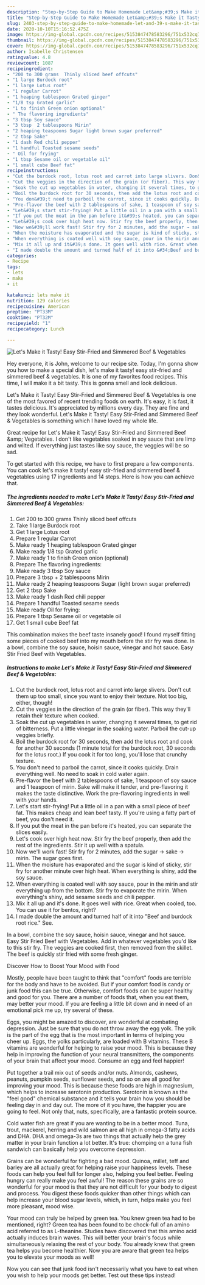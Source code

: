 ```yaml
---
description: "Step-by-Step Guide to Make Homemade Let&amp;#39;s Make it Tasty! Easy Stir-Fried and Simmered Beef &amp;amp; Vegetables"
title: "Step-by-Step Guide to Make Homemade Let&amp;#39;s Make it Tasty! Easy Stir-Fried and Simmered Beef &amp;amp; Vegetables"
slug: 2403-step-by-step-guide-to-make-homemade-let-and-39-s-make-it-tasty-easy-stir-fried-and-simmered-beef-and-amp-vegetables
date: 2020-10-10T15:16:52.475Z
image: https://img-global.cpcdn.com/recipes/5153847478583296/751x532cq70/lets-make-it-tasty-easy-stir-fried-and-simmered-beef-vegetables-recipe-main-photo.jpg
thumbnail: https://img-global.cpcdn.com/recipes/5153847478583296/751x532cq70/lets-make-it-tasty-easy-stir-fried-and-simmered-beef-vegetables-recipe-main-photo.jpg
cover: https://img-global.cpcdn.com/recipes/5153847478583296/751x532cq70/lets-make-it-tasty-easy-stir-fried-and-simmered-beef-vegetables-recipe-main-photo.jpg
author: Isabelle Christensen
ratingvalue: 4.8
reviewcount: 1087
recipeingredient:
- "200 to 300 grams  Thinly sliced beef offcuts"
- "1 large Burdock root"
- "1 large Lotus root"
- "1 regular Carrot"
- "1 heaping tablespoon Grated ginger"
- "1/8 tsp Grated garlic"
- "1 to finish Green onion optional"
- " The flavoring ingredients"
- "3 tbsp Soy sauce"
- "3 tbsp  2 tablespoons Mirin"
- "2 heaping teaspoons Sugar light brown sugar preferred"
- "2 tbsp Sake"
- "1 dash Red chili pepper"
- "1 handful Toasted sesame seeds"
- " Oil for frying"
- "1 tbsp Sesame oil or vegetable oil"
- "1 small cube Beef fat"
recipeinstructions:
- "Cut the burdock root, lotus root and carrot into large slivers. Don&#39;t cut them up too small, since you want to enjoy their texture. Not too big, either, though!"
- "Cut the veggies in the direction of the grain (or fiber). This way they&#39;ll retain their texture when cooked."
- "Soak the cut up vegetables in water, changing it several times, to get rid of bitterness. Put a little vinegar in the soaking water. Parboil the cut-up veggies briefly."
- "Boil the burdock root for 30 seconds, then add the lotus root and cook for another 30 seconds (1 minute total for the burdock root, 30 seconds for the lotus root.) If you cook it for too long, you&#39;ll lose that crunchy texture."
- "You don&#39;t need to parboil the carrot, since it cooks quickly. Drain everything well. No need to soak in cold water again."
- "Pre-flavor the beef with 2 tablespoons of sake, 1 teaspoon of soy sauce and 1 teaspoon of mirin. Sake will make it tender, and pre-flavoring it makes the taste distinctive. Work the pre-flavoring ingredients in well with your hands."
- "Let&#39;s start stir-frying! Put a little oil in a pan with a small piece of beef fat. This makes cheap and lean beef tasty. If you&#39;re using a fatty part of beef, you don&#39;t need it."
- "If you put the meat in the pan before it&#39;s heated, you can separate the slices easily."
- "Let&#39;s cook over high heat now. Stir fry the beef properly, then add the rest of the ingredients. Stir it up well with a spatula."
- "Now we&#39;ll work fast! Stir fry for 2 minutes, add the sugar → sake → mirin. The sugar goes first."
- "When the moisture has evaporated and the sugar is kind of sticky, stir fry for another minute over high heat. When everything is shiny, add the soy sauce."
- "When everything is coated well with soy sauce, pour in the mirin and stir everything up from the bottom. Stir fry to evaporate the mirin. When everything&#39;s shiny, add sesame seeds and chili pepper."
- "Mix it all up and it&#39;s done. It goes well with rice. Great when cooled, too. You can use it for bentos, right?"
- "I made double the amount and turned half of it into &#34;Beef and burdock root rice.&#34; See."
categories:
- Recipe
tags:
- lets
- make
- it

katakunci: lets make it 
nutrition: 129 calories
recipecuisine: American
preptime: "PT33M"
cooktime: "PT32M"
recipeyield: "1"
recipecategory: Lunch

---
```



![Let&#39;s Make it Tasty! Easy Stir-Fried and Simmered Beef &amp; Vegetables](https://img-global.cpcdn.com/recipes/5153847478583296/751x532cq70/lets-make-it-tasty-easy-stir-fried-and-simmered-beef-vegetables-recipe-main-photo.jpg)

Hey everyone, it is John, welcome to our recipe site. Today, I'm gonna show you how to make a special dish, let&#39;s make it tasty! easy stir-fried and simmered beef &amp; vegetables. It is one of my favorites food recipes. This time, I will make it a bit tasty. This is gonna smell and look delicious.

Let&#39;s Make it Tasty! Easy Stir-Fried and Simmered Beef &amp; Vegetables is one of the most favored of recent trending foods on earth. It's easy, it is fast, it tastes delicious. It's appreciated by millions every day. They are fine and they look wonderful. Let&#39;s Make it Tasty! Easy Stir-Fried and Simmered Beef &amp; Vegetables is something which I have loved my whole life.

Great recipe for Let&#39;s Make it Tasty! Easy Stir-Fried and Simmered Beef &amp;amp; Vegetables. I don&#39;t like vegetables soaked in soy sauce that are limp and wilted. If everything just tastes like soy sauce, the veggies will be so sad.


To get started with this recipe, we have to first prepare a few components. You can cook let&#39;s make it tasty! easy stir-fried and simmered beef &amp; vegetables using 17 ingredients and 14 steps. Here is how you can achieve that.

<!--inarticleads1-->

##### The ingredients needed to make Let&#39;s Make it Tasty! Easy Stir-Fried and Simmered Beef &amp; Vegetables:

1. Get 200 to 300 grams  Thinly sliced beef offcuts
1. Take 1 large Burdock root
1. Get 1 large Lotus root
1. Prepare 1 regular Carrot
1. Make ready 1 heaping tablespoon Grated ginger
1. Make ready 1/8 tsp Grated garlic
1. Make ready 1 to finish Green onion (optional)
1. Prepare  The flavoring ingredients:
1. Make ready 3 tbsp Soy sauce
1. Prepare 3 tbsp + 2 tablespoons Mirin
1. Make ready 2 heaping teaspoons Sugar (light brown sugar preferred)
1. Get 2 tbsp Sake
1. Make ready 1 dash Red chili pepper
1. Prepare 1 handful Toasted sesame seeds
1. Make ready  Oil for frying:
1. Prepare 1 tbsp Sesame oil or vegetable oil
1. Get 1 small cube Beef fat


This combination makes the beef taste insanely good! I found myself fitting some pieces of cooked beef into my mouth before the stir fry was done. In a bowl, combine the soy sauce, hoisin sauce, vinegar and hot sauce. Easy Stir Fried Beef with Vegetables. 

<!--inarticleads2-->

##### Instructions to make Let&#39;s Make it Tasty! Easy Stir-Fried and Simmered Beef &amp; Vegetables:

1. Cut the burdock root, lotus root and carrot into large slivers. Don&#39;t cut them up too small, since you want to enjoy their texture. Not too big, either, though!
1. Cut the veggies in the direction of the grain (or fiber). This way they&#39;ll retain their texture when cooked.
1. Soak the cut up vegetables in water, changing it several times, to get rid of bitterness. Put a little vinegar in the soaking water. Parboil the cut-up veggies briefly.
1. Boil the burdock root for 30 seconds, then add the lotus root and cook for another 30 seconds (1 minute total for the burdock root, 30 seconds for the lotus root.) If you cook it for too long, you&#39;ll lose that crunchy texture.
1. You don&#39;t need to parboil the carrot, since it cooks quickly. Drain everything well. No need to soak in cold water again.
1. Pre-flavor the beef with 2 tablespoons of sake, 1 teaspoon of soy sauce and 1 teaspoon of mirin. Sake will make it tender, and pre-flavoring it makes the taste distinctive. Work the pre-flavoring ingredients in well with your hands.
1. Let&#39;s start stir-frying! Put a little oil in a pan with a small piece of beef fat. This makes cheap and lean beef tasty. If you&#39;re using a fatty part of beef, you don&#39;t need it.
1. If you put the meat in the pan before it&#39;s heated, you can separate the slices easily.
1. Let&#39;s cook over high heat now. Stir fry the beef properly, then add the rest of the ingredients. Stir it up well with a spatula.
1. Now we&#39;ll work fast! Stir fry for 2 minutes, add the sugar → sake → mirin. The sugar goes first.
1. When the moisture has evaporated and the sugar is kind of sticky, stir fry for another minute over high heat. When everything is shiny, add the soy sauce.
1. When everything is coated well with soy sauce, pour in the mirin and stir everything up from the bottom. Stir fry to evaporate the mirin. When everything&#39;s shiny, add sesame seeds and chili pepper.
1. Mix it all up and it&#39;s done. It goes well with rice. Great when cooled, too. You can use it for bentos, right?
1. I made double the amount and turned half of it into &#34;Beef and burdock root rice.&#34; See.


In a bowl, combine the soy sauce, hoisin sauce, vinegar and hot sauce. Easy Stir Fried Beef with Vegetables. Add in whatever vegetables you&#39;d like to this stir fry. The veggies are cooked first, then removed from the skillet. The beef is quickly stir fried with some fresh ginger. 

Discover How to Boost Your Mood with Food


Mostly, people have been taught to think that "comfort" foods are terrible for the body and have to be avoided. But if your comfort food is candy or junk food this can be true. Otherwise, comfort foods can be super healthy and good for you. There are a number of foods that, when you eat them, may better your mood. If you are feeling a little bit down and in need of an emotional pick me up, try several of these.

Eggs, you might be amazed to discover, are wonderful at combating depression. Just be sure that you do not throw away the egg yolk. The yolk is the part of the egg that is the most important in terms of helping you cheer up. Eggs, the yolks particularly, are loaded with B vitamins. These B vitamins are wonderful for helping to raise your mood. This is because they help in improving the function of your neural transmitters, the components of your brain that affect your mood. Consume an egg and feel happier!

Put together a trail mix out of seeds and/or nuts. Almonds, cashews, peanuts, pumpkin seeds, sunflower seeds, and so on are all good for improving your mood. This is because these foods are high in magnesium, which helps to increase serotonin production. Serotonin is known as the "feel good" chemical substance and it tells your brain how you should be feeling day in and day out. The more of it you have, the happier you are going to feel. Not only that, nuts, specifically, are a fantastic protein source.

Cold water fish are great if you are wanting to be in a better mood. Tuna, trout, mackerel, herring and wild salmon are all high in omega-3 fatty acids and DHA. DHA and omega-3s are two things that actually help the grey matter in your brain function a lot better. It's true: chomping on a tuna fish sandwich can basically help you overcome depression. 

Grains can be wonderful for fighting a bad mood. Quinoa, millet, teff and barley are all actually great for helping raise your happiness levels. These foods can help you feel full for longer also, helping you feel better. Feeling hungry can really make you feel awful! The reason these grains are so wonderful for your mood is that they are not difficult for your body to digest and process. You digest these foods quicker than other things which can help increase your blood sugar levels, which, in turn, helps make you feel more pleasant, mood wise.

Your mood can truly be helped by green tea. You knew green tea had to be mentioned, right? Green tea has been found to be chock-full of an amino acid referred to as L-theanine. Studies have discovered that this amino acid actually induces brain waves. This will better your brain's focus while simultaneously relaxing the rest of your body. You already knew that green tea helps you become healthier. Now you are aware that green tea helps you to elevate your moods as well!

Now you can see that junk food isn't necessarily what you have to eat when you wish to help your moods get better. Test out  these tips  instead!

